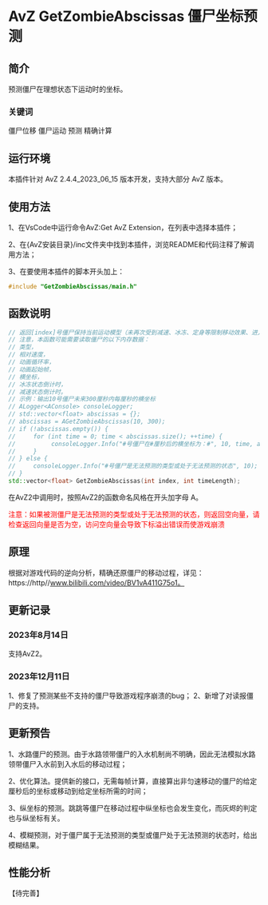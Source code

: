 <!--
 * @Author: qrmd
 * @Date: 2022-06-09 00:03:58
 * @LastEditors: qrmd
 * @LastEditTime: 2023-08-14 01:42:10
 * @Description: 
-->
# AvZ GetZombieAbscissas 僵尸坐标预测

## 简介

预测僵尸在理想状态下运动时的坐标。

### 关键词

僵尸位移 僵尸运动 预测 精确计算

## 运行环境

本插件针对 AvZ 2.4.4_2023_06_15 版本开发，支持大部分 AvZ 版本。

## 使用方法

1、在VsCode中运行命令AvZ:Get AvZ Extension，在列表中选择本插件；

2、在{AvZ安装目录}/inc文件夹中找到本插件，浏览README和代码注释了解调用方法；

3、在要使用本插件的脚本开头加上：
```c++
#include "GetZombieAbscissas/main.h"
```
## 函数说明

```c++
// 返回[index]号僵尸保持当前运动模型（未再次受到减速、冰冻、定身等限制移动效果、进入啃食状态、鸭子僵尸入水、撑杆僵尸遇到植物跳跃等）移动时，未来[timeLength]厘秒内的横坐标向量，如果该僵尸是无法预测的类型或处于无法预测的状态，则返回空向量
// 注意，本函数可能需要读取僵尸的以下内存数据：
// 类型，
// 相对速度，
// 动画循环率，
// 动画起始帧，
// 横坐标，
// 冰冻状态倒计时，
// 减速状态倒计时。
// 示例：输出10号僵尸未来300厘秒内每厘秒的横坐标
// ALogger<AConsole> consoleLogger;
// std::vector<float> abscissas = {};
// abscissas = AGetZombieAbscissas(10, 300);
// if (!abscissas.empty()) {
//     for (int time = 0; time < abscissas.size(); ++time) {
//          consoleLogger.Info("#号僵尸在#厘秒后的横坐标为：#", 10, time, abscissas[time]);
//     }
// } else {
//     consoleLogger.Info("#号僵尸是无法预测的类型或处于无法预测的状态", 10);
// }
std::vector<float> GetZombieAbscissas(int index, int timeLength);
```

在AvZ2中调用时，按照AvZ2的函数命名风格在开头加字母 A。

<font color=red>注意：如果被测僵尸是无法预测的类型或处于无法预测的状态，则返回空向量，请检查返回向量是否为空，访问空向量会导致下标溢出错误而使游戏崩溃</font>

## 原理

根据对游戏代码的逆向分析，精确还原僵尸的移动过程，详见：https://http//www.bilibili.com/video/BV1vA411G75o1。

## 更新记录

### 2023年8月14日

支持AvZ2。

### 2023年12月11日

1、修复了预测某些不支持的僵尸导致游戏程序崩溃的bug；
2、新增了对读报僵尸的支持。

## 更新预告

1、水路僵尸的预测。由于水路领带僵尸的入水机制尚不明确，因此无法模拟水路领带僵尸入水前到入水后的移动过程；

2、优化算法。提供新的接口，无需每帧计算，直接算出非匀速移动的僵尸的给定厘秒后的坐标或移动到给定坐标所需的时间；

3、纵坐标的预测。跳跳等僵尸在移动过程中纵坐标也会发生变化，而灰烬的判定也与纵坐标有关。

4、模糊预测，对于僵尸属于无法预测的类型或僵尸处于无法预测的状态时，给出模糊结果。

## 性能分析

【待完善】